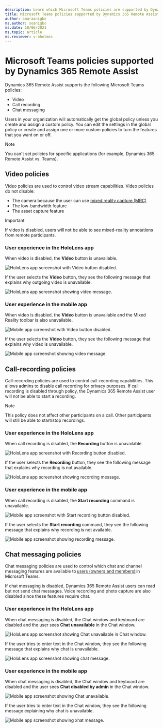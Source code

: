 ```yaml
---
description: Learn which Microsoft Teams policies are supported by Dynamics 365 Remote Assist and the effect of disabling those policies.
title: Microsoft Teams policies supported by Dynamics 365 Remote Assist
author: amaraanigbo
ms.author: soanigbo
ms.date: 10/06/2021
ms.topic: article
ms.reviewer: v-bholmes
---
```


# Microsoft Teams policies supported by Dynamics 365 Remote Assist

Dynamics 365 Remote Assist supports the following Microsoft Teams policies: 

- Video
- Call recording
- Chat messaging
 
Users in your organization will automatically get the global policy unless you create and assign a custom policy. You can edit the settings in the global policy or 
create and assign one or more custom policies to turn the features that you want on or off.  

> [!NOTE]
> You can't set policies for specific applications (for example, Dynamics 365 Remote Assist vs. Teams).  

## Video policies

Video policies are used to control video stream capabilities. Video policies do not disable:

- The camera because the user can use [mixed reality capture (MRC)](https://docs.microsoft.com/hololens/holographic-photos-and-videos)
- The low-bandwidth feature
- The asset capture feature 

> [!IMPORTANT]
> If video is disabled, users will not be able to see mixed-reality annotations from remote participants.  

### User experience in the HoloLens app

When video is disabled, the **Video** button is unavailable.

![HoloLens app screenshot with Video button disabled.](media/teams-policies-hololens-video-button.PNG "HoloLens screenshot with Video button disabled")

If the user selects the **Video** button, they see the following message that explains why outgoing video is unavailable.

![HoloLens app screenshot showing video message.](media/teams-policies-hololens-video-message.PNG "HoloLens screenshot showing video message")

### User experience in the mobile app

When video is disabled, the **Video** button is unavailable and the Mixed Reality toolbar is also unavailable.

![Mobile app screenshot with Video button disabled.](media/teams-policies-mobile-video-button.PNG "Mobile app screenshot with Video button disabled")

If the user selects the **Video** button, they see the following message that explains why video is unavailable.

![Mobile app screenshot showing video message.](media/teams-policies-mobile-video-message.PNG "Mobile app screenshot showing video message")

## Call-recording policies 

Call-recording policies are used to control call-recording capabilities. This allows admins to disable call recording for privacy purposes. If call recording is disabled through policy, the Dynamics 365 Remote Assist user will not be able to start a recording.  

> [!NOTE]
> This policy does not affect other participants on a call. Other participants will still be able to start/stop recordings.  

### User experience in the HoloLens app

When call recording is disabled, the **Recording** button is unavailable.

![HoloLens app screenshot with Recording button disabled.](media/teams-policies-hololens-call-recording-button.PNG "HoloLens screenshot with Recording button disabled")

If the user selects the **Recording** button, they see the following message that explains why recording is not available.  
 
![HoloLens app screenshot showing recording message.](media/teams-policies-hololens-call-recording-message.PNG "HoloLens screenshot showing recording message")

### User experience in the mobile app

When call recording is disabled, the **Start recording** command is unavailable.

![Mobile app screenshot with Start recording button disabled.](media/teams-policies-mobile-call-recording-command.PNG "Mobile app screenshot with Start recording button disabled")

If the user selects the **Start recording** command, they see the following message that explains why recording is not available.

![Mobile app screenshot showing recording message.](media/teams-policies-mobile-call-recording-message.PNG "Mobile app screenshot showing recording message")

## Chat messaging policies

Chat messaging policies are used to control which chat and channel messaging features are available to [users (owners and members)](https://docs.microsoft.com/microsoftteams/assign-roles-permissions) in Microsoft Teams.  

If chat messaging is disabled, Dynamics 365 Remote Assist users can read but not send chat messages. Voice recording and photo capture are also disabled since these features require chat.  

### User experience in the HoloLens app

When chat messaging is disabled, the Chat window and keyboard are disabled and the user sees **Chat unavailable** in the Chat window.  

![HoloLens app screenshot showing Chat unavailable in Chat window.](media/teams-policies-hololens-chat-button.PNG "HoloLens app screenshot showing Chat unavailable in Chat window")
 
If the user tries to enter text in the Chat window, they see the following message that explains why chat is unavailable.

![HoloLens app screenshot showing chat message.](media/teams-policies-hololens-chat-message.PNG "HoloLens app screenshot showing chat message")

### User experience in the mobile app

When chat messaging is disabled, the Chat window and keyboard are disabled and the user sees **Chat disabled by admin** in the Chat window.

![Mobile app screenshot showing Chat unavailable.](media/teams-policies-mobile-chat-unavailable.PNG "Mobile app screenshot showing Chat unavailable")

If the user tries to enter text in the Chat window, they see the following message explaining why chat is unavailable. 

![Mobile app screenshot showing xhat message.](media/teams-policies-mobile-chat-message.PNG "Mobile app screenshot showing chat message")


